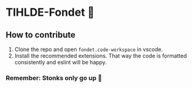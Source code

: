 # TIHLDE-Fondet 🚀

## How to contribute

1. Clone the repo and open `fondet.code-workspace` in vscode.
2. Install the recommended extensions. That way the code is formatted consistently and eslint will be happy.

### Remember: Stonks only go up 🚀
